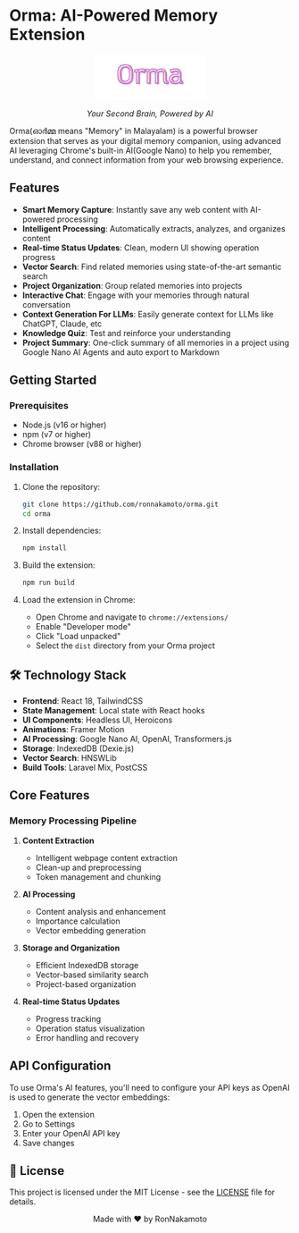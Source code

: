# Orma: AI-Powered Memory Extension

<div align="center">
  <img src="assets/orma-logo.png" alt="Orma Logo" width="200"/>
  <p><em>Your Second Brain, Powered by AI</em></p>
</div>

Orma(ഓര്‍മ്മ means "Memory" in Malayalam) is a powerful browser extension that serves as your digital memory companion, using advanced AI leveraging Chrome's built-in AI(Google Nano) to help you remember, understand, and connect information from your web browsing experience.

## Features

- **Smart Memory Capture**: Instantly save any web content with AI-powered processing
- **Intelligent Processing**: Automatically extracts, analyzes, and organizes content
- **Real-time Status Updates**: Clean, modern UI showing operation progress
- **Vector Search**: Find related memories using state-of-the-art semantic search
- **Project Organization**: Group related memories into projects
- **Interactive Chat**: Engage with your memories through natural conversation
- **Context Generation For LLMs**: Easily generate context for LLMs like ChatGPT, Claude, etc
- **Knowledge Quiz**: Test and reinforce your understanding
- **Project Summary**: One-click summary of all memories in a project using Google Nano AI Agents and auto export to Markdown

## Getting Started

### Prerequisites

- Node.js (v16 or higher)
- npm (v7 or higher)
- Chrome browser (v88 or higher)

### Installation

1. Clone the repository:
   ```bash
   git clone https://github.com/ronnakamoto/orma.git
   cd orma
   ```

2. Install dependencies:
   ```bash
   npm install
   ```

3. Build the extension:
   ```bash
   npm run build
   ```

4. Load the extension in Chrome:
   - Open Chrome and navigate to `chrome://extensions/`
   - Enable "Developer mode"
   - Click "Load unpacked"
   - Select the `dist` directory from your Orma project

## 🛠️ Technology Stack

- **Frontend**: React 18, TailwindCSS
- **State Management**: Local state with React hooks
- **UI Components**: Headless UI, Heroicons
- **Animations**: Framer Motion
- **AI Processing**: Google Nano AI, OpenAI, Transformers.js
- **Storage**: IndexedDB (Dexie.js)
- **Vector Search**: HNSWLib
- **Build Tools**: Laravel Mix, PostCSS

## Core Features

### Memory Processing Pipeline

1. **Content Extraction**
   - Intelligent webpage content extraction
   - Clean-up and preprocessing
   - Token management and chunking

2. **AI Processing**
   - Content analysis and enhancement
   - Importance calculation
   - Vector embedding generation

3. **Storage and Organization**
   - Efficient IndexedDB storage
   - Vector-based similarity search
   - Project-based organization

4. **Real-time Status Updates**
   - Progress tracking
   - Operation status visualization
   - Error handling and recovery

## API Configuration

To use Orma's AI features, you'll need to configure your API keys as OpenAI is used to generate the vector embeddings:

1. Open the extension
2. Go to Settings
3. Enter your OpenAI API key
4. Save changes

## 📄 License

This project is licensed under the MIT License - see the [LICENSE](LICENSE) file for details.

<div align="center">
  Made with ❤️ by RonNakamoto
</div>
